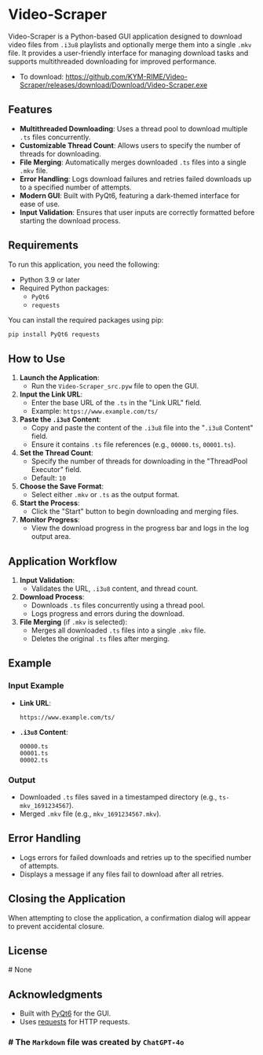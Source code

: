 # Video-Scraper

Video-Scraper is a Python-based GUI application designed to download video files from `.i3u8` playlists and optionally merge them into a single `.mkv` file. It provides a user-friendly interface for managing download tasks and supports multithreaded downloading for improved performance.

- To download: <https://github.com/KYM-RIME/Video-Scraper/releases/download/Download/Video-Scraper.exe>

## Features

- **Multithreaded Downloading**: Uses a thread pool to download multiple `.ts` files concurrently.
- **Customizable Thread Count**: Allows users to specify the number of threads for downloading.
- **File Merging**: Automatically merges downloaded `.ts` files into a single `.mkv` file.
- **Error Handling**: Logs download failures and retries failed downloads up to a specified number of attempts.
- **Modern GUI**: Built with PyQt6, featuring a dark-themed interface for ease of use.
- **Input Validation**: Ensures that user inputs are correctly formatted before starting the download process.

## Requirements

To run this application, you need the following:

- Python 3.9 or later
- Required Python packages:
  - `PyQt6`
  - `requests`

You can install the required packages using pip:

```bash
pip install PyQt6 requests
```

## How to Use

1. **Launch the Application**: 
    - Run the `Video-Scraper_src.pyw` file to open the GUI.
2. **Input the Link URL**:
   - Enter the base URL of the `.ts` in the "Link URL" field.
   - Example: `https://www.example.com/ts/`
3. **Paste the `.i3u8` Content**:
   - Copy and paste the content of the `.i3u8` file into the "`.i3u8` Content" field.
   - Ensure it contains `.ts` file references (e.g., `00000.ts`, `00001.ts`).
4. **Set the Thread Count**:
   - Specify the number of threads for downloading in the "ThreadPool Executor" field.
   - Default: `10`
5. **Choose the Save Format**:
   - Select either `.mkv` or `.ts` as the output format.
6. **Start the Process**:
   - Click the "Start" button to begin downloading and merging files.
7. **Monitor Progress**:
   - View the download progress in the progress bar and logs in the log output area.

## Application Workflow

1. **Input Validation**:
   - Validates the URL, `.i3u8` content, and thread count.
2. **Download Process**:
   - Downloads `.ts` files concurrently using a thread pool.
   - Logs progress and errors during the download.
3. **File Merging** (if `.mkv` is selected):
   - Merges all downloaded `.ts` files into a single `.mkv` file.
   - Deletes the original `.ts` files after merging.

## Example

### Input Example

- **Link URL**: 
  ```
  https://www.example.com/ts/
  ```
- **`.i3u8` Content**:
  ```
  00000.ts
  00001.ts
  00002.ts
  ```

### Output

- Downloaded `.ts` files saved in a timestamped directory (e.g., `ts-mkv_1691234567`).
- Merged `.mkv` file (e.g., `mkv_1691234567.mkv`).

## Error Handling

- Logs errors for failed downloads and retries up to the specified number of attempts.
- Displays a message if any files fail to download after all retries.

## Closing the Application

When attempting to close the application, a confirmation dialog will appear to prevent accidental closure.

## License

\# None

## Acknowledgments

- Built with [PyQt6](https://riverbankcomputing.com/software/pyqt/intro) for the GUI.
- Uses [requests](https://docs.python-requests.org/en/latest/) for HTTP requests.

### \# The `Markdown` file was created by `ChatGPT-4o`
